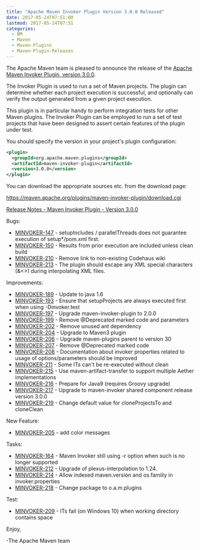 ```yaml
---
title: "Apache Maven Invoker Plugin Version 3.0.0 Released"
date: 2017-05-24T07:51:00
lastmod: 2017-05-24T07:51
categories:
  - BM
  - Maven
  - Maven-Plugins
  - Maven-Plugin-Releases
---
```

The Apache Maven team is pleased to announce the release of the 
[Apache Maven Invoker Plugin, version 3.0.0](https://maven.apache.org/plugins/maven-invoker-plugin/).

The Invoker Plugin is used to run a set of Maven projects. The plugin can
determine whether each project execution is successful, and optionally can
verify the output generated from a given project execution.

This plugin is in particular handy to perform integration tests for other Maven
plugins. The Invoker Plugin can be employed to run a set of test projects that
have been designed to assert certain features of the plugin under test.

You should specify the version in your project's plugin configuration:

```xml
<plugin>
  <groupId>org.apache.maven.plugins</groupId>
  <artifactId>maven-invoker-plugin</artifactId>
  <version>3.0.0</version>
</plugin>
```


You can download the appropriate sources etc. from the download page:

https://maven.apache.org/plugins/maven-invoker-plugin/download.cgi

<!-- more -->

[Release Notes - Maven Invoker Plugin - Version 3.0.0](https://issues.apache.org/jira/secure/ReleaseNote.jspa?projectId=12317525&version=12330827)

Bugs:

 * [MINVOKER-147](https://issues.apache.org/jira/browse/MINVOKER-147) - setupIncludes / parallelThreads does not guarantee execution of setup*/pom.xml first.
 * [MINVOKER-150](https://issues.apache.org/jira/browse/MINVOKER-150) - Results from prior execution are included unless clean build
 * [MINVOKER-210](https://issues.apache.org/jira/browse/MINVOKER-210) - Remove link to non-existing Codehaus wiki
 * [MINVOKER-213](https://issues.apache.org/jira/browse/MINVOKER-213) - The plugin should escape any XML special characters (&<>) during interpolating XML files.

Improvements:

 * [MINVOKER-189](https://issues.apache.org/jira/browse/MINVOKER-189) - Update to java 1.6
 * [MINVOKER-193](https://issues.apache.org/jira/browse/MINVOKER-193) - Ensure that setupProjects are always executed first when using -Dinvoker.test
 * [MINVOKER-197](https://issues.apache.org/jira/browse/MINVOKER-197) - Upgrade maven-invoker-plugin to 2.0.0
 * [MINVOKER-199](https://issues.apache.org/jira/browse/MINVOKER-199) - Remove @Deprecated marked code and parameters
 * [MINVOKER-202](https://issues.apache.org/jira/browse/MINVOKER-202) - Remove unused ant dependency
 * [MINVOKER-204](https://issues.apache.org/jira/browse/MINVOKER-204) - Upgrade to Maven3 plugin
 * [MINVOKER-206](https://issues.apache.org/jira/browse/MINVOKER-206) - Upgrade maven-plugins parent to version 30
 * [MINVOKER-207](https://issues.apache.org/jira/browse/MINVOKER-207) - Remove @Deprecated marked code
 * [MINVOKER-208](https://issues.apache.org/jira/browse/MINVOKER-208) - Documentation about invoker properties related to usage of options/parameters should be improved
 * [MINVOKER-211](https://issues.apache.org/jira/browse/MINVOKER-211) - Some ITs can't be re-executed without clean
 * [MINVOKER-215](https://issues.apache.org/jira/browse/MINVOKER-215) - Use maven-artifact-transfer to support multiple Aether implementations
 * [MINVOKER-216](https://issues.apache.org/jira/browse/MINVOKER-216) - Prepare for Java9 (requires Groovy upgrade)
 * [MINVOKER-217](https://issues.apache.org/jira/browse/MINVOKER-217) - Upgrade to maven-invoker shared component release version 3.0.0
 * [MINVOKER-219](https://issues.apache.org/jira/browse/MINVOKER-219) - Change default value for cloneProjectsTo and cloneClean

New Feature:

 * [MINVOKER-205](https://issues.apache.org/jira/browse/MINVOKER-205) - add color messages

Tasks:

 * [MINVOKER-164](https://issues.apache.org/jira/browse/MINVOKER-164) - Maven Invoker still using -r option when such is no longer supported
 * [MINVOKER-212](https://issues.apache.org/jira/browse/MINVOKER-212) - Upgrade of plexus-interpolation to 1.24.
 * [MINVOKER-214](https://issues.apache.org/jira/browse/MINVOKER-214) - Allow indexed maven.version and os.familiy in invoker.properties
 * [MINVOKER-218](https://issues.apache.org/jira/browse/MINVOKER-218) - Change package to o.a.m.plugins

Test:

 * [MINVOKER-209](https://issues.apache.org/jira/browse/MINVOKER-209) - ITs fail (on Windows 10) when working directory contains space

Enjoy,

-The Apache Maven team
